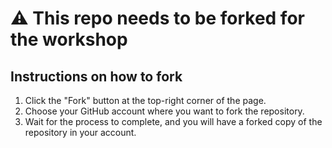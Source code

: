 # ⚠️ This repo needs to be forked for the workshop 



## Instructions on how to fork

1. Click the "Fork" button at the top-right corner of the page.
3. Choose your GitHub account where you want to fork the repository.
4. Wait for the process to complete, and you will have a forked copy of the repository in your account.